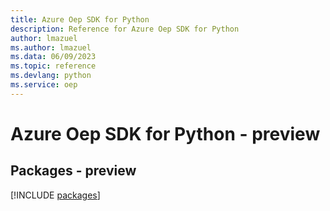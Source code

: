 ```yaml
---
title: Azure Oep SDK for Python
description: Reference for Azure Oep SDK for Python
author: lmazuel
ms.author: lmazuel
ms.data: 06/09/2023
ms.topic: reference
ms.devlang: python
ms.service: oep
---
```

# Azure Oep SDK for Python - preview
## Packages - preview
[!INCLUDE [packages](oep-index.md)]